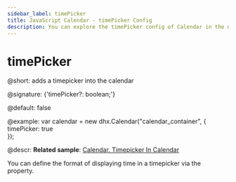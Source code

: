 ```yaml
---
sidebar_label: timePicker
title: JavaScript Calendar - timePicker Config 
description: You can explore the timePicker config of Calendar in the documentation of the DHTMLX JavaScript UI library. Browse developer guides and API reference, try out code examples and live demos, and download a free 30-day evaluation version of DHTMLX Suite 7.
---
```


# timePicker

@short: adds a timepicker into the calendar

@signature: {'timePicker?: boolean;'}

@default: false

@example:
var calendar = new dhx.Calendar("calendar_container", {
    timePicker: true      
});

@descr:
**Related sample**: [Calendar. Timepicker In Calendar](https://snippet.dhtmlx.com/jkbfb202)

You can define the format of displaying time in a timepicker via the [](calendar/api/calendar_timeformat_config.md) property.

[comment]: # (@relatedapi:calendar/api/calendar_timeformat_config.md)

[comment]: # (@related: calendar/how_to_start.md#initialize-calendar calendar/configuring.md#timepicker)

